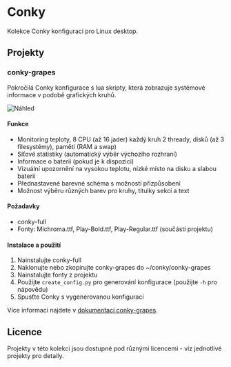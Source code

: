 # Conky

Kolekce Conky konfigurací pro Linux desktop.

## Projekty

### conky-grapes

Pokročilá Conky konfigurace s lua skripty, která zobrazuje systémové informace v podobě grafických kruhů.

![Náhled](conky-grapes/conky.png)

#### Funkce
- Monitoring teploty, 8 CPU (až 16 jader) každý kruh 2 thready, disků (až 3 filesystémy), paměti (RAM a swap)
- Síťové statistiky (automatický výběr výchozího rozhraní)
- Informace o baterii (pokud je k dispozici)
- Vizuální upozornění na vysokou teplotu, nízké místo na disku a slabou baterii
- Přednastavené barevné schéma s možností přizpůsobení
- Možnost výběru různých barev pro kruhy, titulky sekcí a text

#### Požadavky
- conky-full
- Fonty: Michroma.ttf, Play-Bold.ttf, Play-Regular.ttf (součástí projektu)

#### Instalace a použití
1. Nainstalujte conky-full
2. Naklonujte nebo zkopírujte conky-grapes do ~/conky/conky-grapes
3. Nainstalujte fonty z projektu
4. Použijte `create_config.py` pro generování konfigurace (použijte `-h` pro nápovědu)
5. Spusťte Conky s vygenerovanou konfigurací

Více informací najdete v [dokumentaci conky-grapes](conky-grapes/README.md).

## Licence

Projekty v této kolekci jsou dostupné pod různými licencemi - viz jednotlivé projekty pro detaily.

